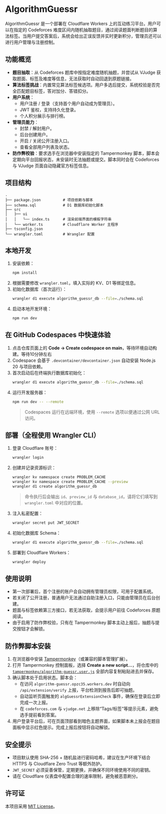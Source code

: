 # AlgorithmGuessr

AlgorithmGuessr 是一个部署在 Cloudflare Workers 上的互动练习平台。用户可以在指定的 Codeforces 难度区间内随机抽取题目，通过阅读题面判断题目的算法标签。当用户提交答案后，系统会给出正误反馈并实时更新积分，管理员还可以进行用户管理与注册控制。

## 功能概览

- **题目抽取**：从 Codeforces 题库中按指定难度随机抽题，并尝试从 VJudge 获取题面、标签及难度等信息，无法获取时自动回退到原题链接。
- **算法标签挑战**：内置常见算法标签候选项。用户多选后提交，系统校验是否完全匹配题目标签，答对加分、答错扣分。
- **用户系统**：
  - 用户注册 / 登录（支持首个用户自动成为管理员）。
  - JWT 鉴权，支持持久化登录。
  - 个人积分展示与排行榜。
- **管理员能力**：
  - 封禁 / 解封用户。
  - 后台创建用户。
  - 开启 / 关闭公开注册入口。
  - 查看全部用户列表及状态。
- **防作弊校验**：要求选手在浏览器中安装指定的 Tampermonkey 脚本，脚本会定期向平台回报状态，未安装时无法抽题或提交。脚本同时会在 Codeforces 与 VJudge 页面自动隐藏官方标签信息。

## 项目结构

```
.
├── package.json          # 项目依赖与脚本
├── schema.sql            # D1 数据库初始化脚本
├── src
│   ├── ui
│   │   └── index.ts      # 渲染前端界面的模板字符串
│   └── worker.ts         # Cloudflare Worker 主程序
├── tsconfig.json
└── wrangler.toml         # Wrangler 配置
```

## 本地开发

1. 安装依赖：
   ```bash
   npm install
   ```
2. 根据需要修改 `wrangler.toml`，填入实际的 KV、D1 等绑定信息。
3. 初始化数据库（首次运行）：
   ```bash
   wrangler d1 execute algorithm_guessr_db --file=./schema.sql
   ```
4. 启动本地开发环境：
   ```bash
   npm run dev
   ```

## 在 GitHub Codespaces 中快速体验

1. 点击仓库页面上的 **Code → Create codespace on main**，等待环境自动构建。等待10分钟左右
2. Codespace 会基于 `.devcontainer/devcontainer.json` 自动安装 Node.js 20 与项目依赖。
3. 首次启动后在终端执行数据库初始化：
   ```bash
   wrangler d1 execute algorithm_guessr_db --file=./schema.sql
   ```
4. 运行开发服务器：
   ```bash
   npm run dev -- --remote
   ```
   > Codespaces 运行在远端环境，使用 `--remote` 选项以便通过公网 URL 访问。

## 部署（全程使用 Wrangler CLI）

1. 登录 Cloudflare 账号：
   ```bash
   wrangler login
   ```
2. 创建并记录资源标识：
   ```bash
   wrangler kv namespace create PROBLEM_CACHE
   wrangler kv namespace create PROBLEM_CACHE --preview
   wrangler d1 create algorithm_guessr_db
   ```
   > 命令执行后会输出 `id`、`preview_id` 与 `database_id`，请将它们填写到 `wrangler.toml` 中对应的位置。
3. 注入私密配置：
   ```bash
   wrangler secret put JWT_SECRET
   ```
4. 初始化数据库 Schema：
   ```bash
   wrangler d1 execute algorithm_guessr_db --file=./schema.sql
   ```
5. 部署到 Cloudflare Workers：
   ```bash
   wrangler deploy
   ```

## 使用说明

- 第一次部署后，首个注册的账户会自动拥有管理员权限，可用于配置系统。
- 若关闭了公开注册，普通用户无法通过自助注册入口，只能由管理员在后台创建。
- 题面与标签依赖第三方接口，若无法获取，会提示用户前往 Codeforces 原题阅读。
- 由于启用了防作弊校验，只有在 Tampermonkey 脚本主动上报后，抽题与提交按钮才会解锁。

## 防作弊脚本安装

1. 在浏览器中安装 [Tampermonkey](https://www.tampermonkey.net/)（或兼容的脚本管理扩展）。
2. 打开 Tampermonkey 控制面板，选择 **Create a new script...**，将仓库中的 [`tampermonkey/algorithm-guessr.user.js`](./tampermonkey/algorithm-guessr.user.js) 全部内容复制粘贴进去并保存。
3. 确认脚本处于启用状态。脚本会：
   - 在访问 `algorithm-guessr.opzc35.workers.dev` 时自动向 `/api/extension/verify` 上报，平台检测到报告后即可抽题。
   - 自动监听页面触发的 `algGuessrExtensionCheck` 事件，确保在登录后立即完成一次上报。
   - 在 `codeforces.com` 与 `vjudge.net` 上移除“Tags/标签”等提示元素，避免选手提前看到答案。
4. 用户登录平台后，可在页面顶部看到暗色主题界面，如果脚本未上报会在题目面板中显示红色提示。完成上报后按钮将自动解锁。

## 安全提示

- 项目默认使用 SHA-256 + 随机盐进行密码哈希，建议在生产环境下结合 HTTPS 与 Cloudflare Zero Trust 等额外防护。
- `JWT_SECRET` 必须妥善保管，定期更换，并确保不同环境使用不同的密钥。
- 请在 Cloudflare 仪表盘中配置合理的速率限制，避免被恶意刷分。

## 许可证

本项目采用 [MIT License](./LICENSE)。

